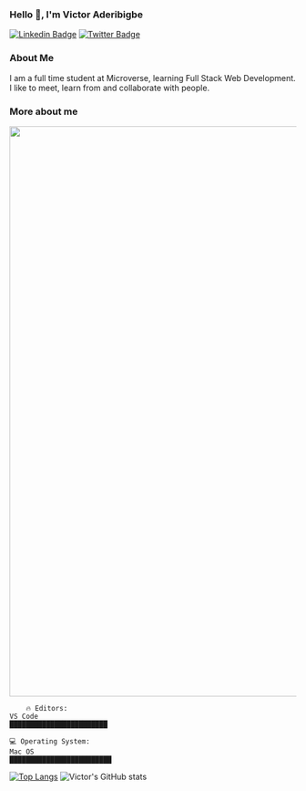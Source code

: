 

### Hello 👋, I'm Victor Aderibigbe

[![Linkedin Badge](https://img.shields.io/badge/-Victor%20Aderibigbe-blue?style=flat-square&logo=Linkedin&logoColor=white&link=https://www.linkedin.com/mwlite/in/victor-damola-aderibigbe-27931ab0/)](https://www.linkedin.com/mwlite/in/victor-damola-aderibigbe-27931ab0)
[![Twitter Badge](https://img.shields.io/badge/-@d2ndjim_-1ca0f1?style=flat-square&labelColor=1ca0f1&logo=twitter&logoColor=white&link=https://twitter.com/de_vope)](https://twitter.com/de_vope)

### About Me

I am a full time student at Microverse, learning Full Stack Web Development. I like to meet, learn from and collaborate with people.

### More about me

<img align='center' src="more.png" width="1000"/>

```text
    🔥 Editors:
VS Code
████████████████████████

💻 Operating System:
Mac OS
█████████████████████████
```

[![Top Langs](https://github-readme-stats.vercel.app/api/top-langs/?username=V0pe&theme=radical)](https://github.com/V0pe/github-readme-stats) ![Victor's GitHub stats](https://github-readme-stats.vercel.app/api?username=V0pe&show_icons=true&theme=radical)




<!--
**V0pe/V0pe** is a ✨ _special_ ✨ repository because its `README.md` (this file) appears on your GitHub profile.

Here are some ideas to get you started:

- 🔭 I’m currently working on ...
- 🌱 I’m currently learning ...
- 👯 I’m looking to collaborate on ...
- 🤔 I’m looking for help with ...
- 💬 Ask me about ...
- 📫 How to reach me: ...
- 😄 Pronouns: ...
- ⚡ Fun fact: ...
